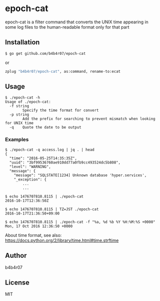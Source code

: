 epoch-cat
=========

epoch-cat is a filter command that converts the UNIX time appearing in some log files to the human-readable format only for that part

## Installation

```console
$ go get github.com/b4b4r07/epoch-cat
```

or

```zsh
zplug "b4b4r07/epoch-cat", as:command, rename-to:ecat
```

## Usage

```console
$ ./epoch-cat -h
Usage of ./epoch-cat:
  -f string
        Specify the time format for convert
  -p string
        Add the prefix for searching to prevent mismatch when looking for UNIX time
  -q    Quote the date to be output
```

### Examples

```console
$ ./epoch-cat -q access.log | jq . | head
{
  "time": "2016-05-25T14:35:35Z",
  "uuid": "3bf99536760ae910dd77a0fb9cc493524dc5b808",
  "level": "WARNING",
  "message": {
    "message": "SQLSTATE[1234] Unknown database 'hyper.services',
    "_exception": {
        ...
        ...

$ echo 1476707810.8115 | ./epoch-cat
2016-10-17T12:36:50Z

$ echo 1476707810.8115 | TZ=JST ./epoch-cat
2016-10-17T21:36:50+09:00

$ echo 1476707810.8115 | ./epoch-cat -f "%a, %d %b %Y %H:%M:%S +0000"
Mon, 17 Oct 2016 12:36:50 +0000
```

About time format, see also: <https://docs.python.org/2/library/time.html#time.strftime>

## Author

b4b4r07

## License

MIT
